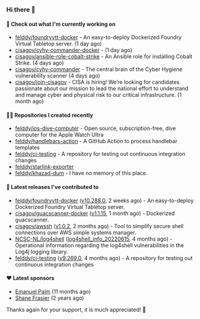 ### Hi there 👋

#### 👷 Check out what I'm currently working on

- [felddy/foundryvtt-docker](https://github.com/felddy/foundryvtt-docker) - An easy-to-deploy Dockerized Foundry Virtual Tabletop server. (1 day ago)
- [cisagov/cyhy-commander-docker](https://github.com/cisagov/cyhy-commander-docker) -  (1 day ago)
- [cisagov/ansible-role-cobalt-strike](https://github.com/cisagov/ansible-role-cobalt-strike) - An Ansible role for installing Cobalt Strike. (4 days ago)
- [cisagov/cyhy-commander](https://github.com/cisagov/cyhy-commander) - The central brain of the Cyber Hygiene vulnerability scanner (4 days ago)
- [cisagov/join-cisagov](https://github.com/cisagov/join-cisagov) - CISA is hiring! We’re looking for candidates passionate about our mission to lead the national effort to understand and manage cyber and physical risk to our critical infrastructure. (1 month ago)

#### 👨‍💻 Repositories I created recently

- [felddy/ios-dive-computer](https://github.com/felddy/ios-dive-computer) - Open source, subscription-free, dive computer for the Apple Watch Ultra
- [felddy/handlebars-action](https://github.com/felddy/handlebars-action) - A GitHub Action to process handlebar templates
- [felddy/ci-testing](https://github.com/felddy/ci-testing) - A repository for testing out continuous integration changes
- [felddy/starlink-exporter](https://github.com/felddy/starlink-exporter)
- [felddy/khazad-dum](https://github.com/felddy/khazad-dum) - I have no memory of this place.

#### 🚀 Latest releases I've contributed to

- [felddy/foundryvtt-docker](https://github.com/felddy/foundryvtt-docker) ([v10.288.0](https://github.com/felddy/foundryvtt-docker/releases/tag/v10.288.0), 2 weeks ago) - An easy-to-deploy Dockerized Foundry Virtual Tabletop server.
- [cisagov/guacscanner-docker](https://github.com/cisagov/guacscanner-docker) ([v1.1.15](https://github.com/cisagov/guacscanner-docker/releases/tag/v1.1.15), 1 month ago) - Dockerized guacscanner.
- [cisagov/awssh](https://github.com/cisagov/awssh) ([v1.0.2](https://github.com/cisagov/awssh/releases/tag/v1.0.2), 2 months ago) - Tool to simplify secure shell connections over AWS simple systems manager.
- [NCSC-NL/log4shell](https://github.com/NCSC-NL/log4shell) ([log4shell_info_20220615](https://github.com/NCSC-NL/log4shell/releases/tag/log4shell_info_20220615), 4 months ago) - Operational information regarding the log4shell vulnerabilities in the Log4j logging library.
- [felddy/ci-testing](https://github.com/felddy/ci-testing) ([v9.269.0](https://github.com/felddy/ci-testing/releases/tag/v9.269.0), 4 months ago) - A repository for testing out continuous integration changes

#### ❤️ Latest sponsors
- [Emanuel Palm](https://github.com/PalmEmanuel) (11 months ago)
- [Shane Frasier](https://github.com/jsf9k) (2 years ago)

Thanks again for your support, it is much appreciated! 🙏